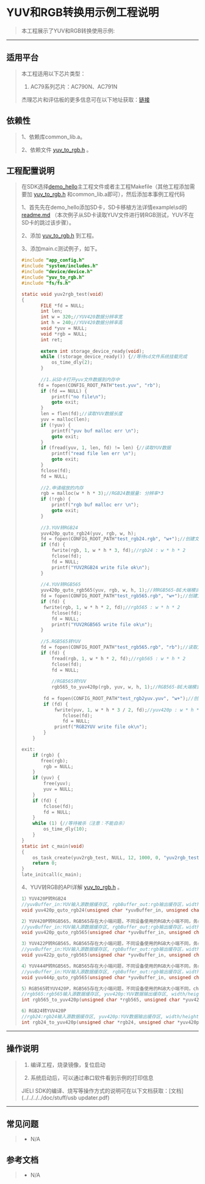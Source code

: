 ﻿# YUV和RGB转换用示例工程说明

> 本工程展示了YUV和RGB转换使用示例:

---

## 适用平台

> 本工程适用以下芯片类型：
> 1. AC79系列芯片：AC790N、AC791N
>
> 杰理芯片和评估板的更多信息可在以下地址获取：[链接](https://shop321455197.taobao.com/?spm=a230r.7195193.1997079397.2.2a6d391d3n5udo)

## 依赖性
>1、依赖库common_lib.a。
>
>2、依赖文件 [yuv_to_rgb.h](..\..\..\..\include_lib\utils\yuv_to_rgb.h) 。

## 工程配置说明

> 在SDK选择[demo_hello](../../../../apps/demo_hello/board)主工程文件或者主工程Makefile（其他工程添加需要加 [yuv_to_rgb.h](..\..\..\..\include_lib\utils\yuv_to_rgb.h) 和common_lib.a即可），然后添加本事例工程代码
>
> 1、首先先在demo_hello添加SD卡，SD卡移植方法详情example\sd的 [readme.md](..\sd\readme.md) （本次例子从SD卡读取YUV文件进行转RGB测试，YUV不在SD卡的跳过该步骤）。
>
> 2、添加 [yuv_to_rgb.h](..\..\..\..\include_lib\utils\yuv_to_rgb.h) 到工程。
>
> 3、添加main.c测试例子，如下。
>
> ```c
> #include "app_config.h"
> #include "system/includes.h"
> #include "device/device.h"
> #include "yuv_to_rgb.h"
> #include "fs/fs.h"
> 
> static void yuv2rgb_test(void)
> {
>        FILE *fd = NULL;
>        int len;
>        int w = 320;//YUV420数据分辨率宽
>        int h = 240;//YUV420数据分辨率高
>        void *yuv = NULL;
>        void *rgb = NULL;
>        int ret;
>    
>        extern int storage_device_ready(void);
>        while (!storage_device_ready()) {//等待sd文件系统挂载完成
>            os_time_dly(2);
>        }
>    
>        //1.从SD卡打开yuv文件数据到内存中
>       fd = fopen(CONFIG_ROOT_PATH"test.yuv", "rb");
>        if (fd == NULL) {
>            printf("no file\n");
>            goto exit;
>        }
>        len = flen(fd);//读取YUV数据长度
>        yuv = malloc(len);
>        if (!yuv) {
>            printf("yuv buf malloc err \n");
>            goto exit;
>        }
>        if (fread(yuv, 1, len, fd) != len) {//读取YUV数据
>            printf("read file len err \n");
>            goto exit;
>        }
>        fclose(fd);
>        fd = NULL;
>    
>        //2.申请缩放的内存
>        rgb = malloc(w * h * 3);//RGB24数据量: 分辨率*3
>        if (!rgb) {
>            printf("rgb buf malloc err \n");
>            goto exit;
>        }
>    
>        //3.YUV转RGB24
>        yuv420p_quto_rgb24(yuv, rgb, w, h);
>        fd = fopen(CONFIG_ROOT_PATH"test_rgb24.rgb", "w+");//创建文件
>        if (fd) {
>            fwrite(rgb, 1, w * h * 3, fd);//rgb24 : w * h * 2
>            fclose(fd);
>            fd = NULL;
>            printf("YUV2RGB24 write file ok\n");
>        }
>    
>        //4.YUV转RGB565
>        yuv420p_quto_rgb565(yuv, rgb, w, h, 1);//转RGB565-BE大端模式
>        fd = fopen(CONFIG_ROOT_PATH"test_rgb565.rgb", "w+");//创建文件
>        if (fd) {
>         fwrite(rgb, 1, w * h * 2, fd);//rgb565 : w * h * 2
>            fclose(fd);
>            fd = NULL;
>            printf("YUV2RGB565 write file ok\n");
>        }
>    
>        //5.RGB565转YUV
>        fd = fopen(CONFIG_ROOT_PATH"test_rgb565.rgb", "rb");//读取文件
>        if (fd) {
>            fread(rgb, 1, w * h * 2, fd);//rgb565 : w * h * 2
>            fclose(fd);
>            fd = NULL;
>    
>            //RGB565转YUV
>            rgb565_to_yuv420p(rgb, yuv, w, h, 1);//RGB565-BE大端模式转YUV420P
>    
>         fd = fopen(CONFIG_ROOT_PATH"test_rgb2yuv.yuv", "w+");//创建文件
>         if (fd) {
>             fwrite(yuv, 1, w * h * 3 / 2, fd);//yuv420p : w * h * 3 / 2
>                fclose(fd);
>                fd = NULL;
>             printf("RGB2YUV write file ok\n");
>         }
>     }
> 
>exit:
>     if (rgb) {
>        free(rgb);
>         rgb = NULL;
>     }
>     if (yuv) {
>         free(yuv);
>         yuv = NULL;
>     }
>     if (fd) {
>         fclose(fd);
>         fd = NULL;
>     }
>     while (1) {//等待被杀（注意：不能自杀）
>         os_time_dly(10);
>     }
> }
> static int c_main(void)
> {
>     os_task_create(yuv2rgb_test, NULL, 12, 1000, 0, "yuv2rgb_test");
>     return 0;
> }
> late_initcall(c_main);
> 
> ```
> 
> 4、YUV转RGB的API详解 [yuv_to_rgb.h](..\..\..\..\include_lib\utils\yuv_to_rgb.h) 。
> 
> ```c
> 1）YUV420P转RGB24
> //yuvBuffer_in:YUV输入源数据缓存区, rgbBuffer_out:rgb输出缓存区，width/height:分辨率宽高
> void yuv420p_quto_rgb24(unsigned char *yuvBuffer_in, unsigned char *rgbBuffer_out, int width, int height);
> 
> 2）YUV420P转RGB565，RGB565存在大小端问题，不同设备使用的RGB大小端不同，务必注意,
> //yuvBuffer_in:YUV输入源数据缓存区, rgbBuffer_out:rgb输出缓存区，width/height:分辨率宽高, be:大小端存储:1大端,0小端
> void yuv420p_quto_rgb565(unsigned char *yuvBuffer_in, unsigned char *rgbBuffer_out, int width, int height, char be);
> 
> 3）YUV422P转RGB565，RGB565存在大小端问题，不同设备使用的RGB大小端不同，务必注意
> //yuvBuffer_in:YUV输入源数据缓存区, rgbBuffer_out:rgb输出缓存区，width/height:分辨率宽高, be:大小端存储:1大端,0小端
> void yuv422p_quto_rgb565(unsigned char *yuvBuffer_in, unsigned char *rgbBuffer_out, int width, int height, char be);
> 
> 4）YUV444P转RGB565，RGB565存在大小端问题，不同设备使用的RGB大小端不同，务必注意
> //yuvBuffer_in:YUV输入源数据缓存区, rgbBuffer_out:rgb输出缓存区，width/height:分辨率宽高, be:大小端存储:1大端,0小端
> void yuv444p_quto_rgb565(unsigned char *yuvBuffer_in, unsigned char *rgbBuffer_out, int width, int height, char be);
> 
> 5）RGB565转YUV420P，RGB565存在大小端问题，不同设备使用的RGB大小端不同，char be为RGB输入源的大小端
> //rgb565:rgb565输入源数据缓存区, yuv420p:YUV数据输出缓存区, width/height:分辨率宽高, be:大小端存储:1大端,0小端
> int rgb565_to_yuv420p(unsigned char *rgb565, unsigned char *yuv420p, int width, int height, char be);
> 
> 6）RGB24转YUV420P
> //rgb24:rgb24输入源数据缓存区, yuv420p:YUV数据输出缓存区, width/height:分辨率宽高
> int rgb24_to_yuv420p(unsigned char *rgb24, unsigned char *yuv420p, int width, int height);
> ```

---



## 操作说明

> 1. 编译工程，烧录镜像，复位启动
>
> 2. 系统启动后，可以通过串口软件看到示例的打印信息
>
> JIELI SDK的编译、烧写等操作方式的说明可在以下文档获取：[文档](../../../../doc/stuff/usb updater.pdf)

---

## 常见问题

> * N/A
>
> 

## 参考文档

> * N/A